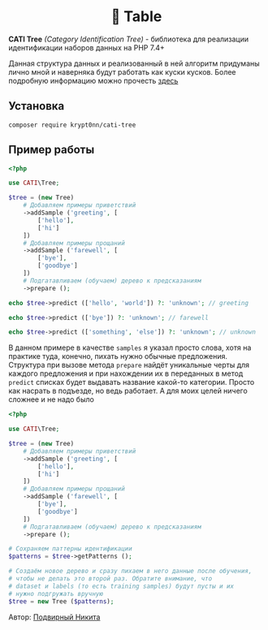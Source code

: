 <h1 align="center">🚀 Table</h1>

**CATI Tree** *(Category Identification Tree)* - библиотека для реализации идентификации наборов данных на PHP 7.4+

Данная структура данных и реализованный в ней алгоритм придуманы лично мной и наверняка будут работать как куски кусков. Более подробную информацию можно прочесть [здесь](https://twitter.com/krypt0nn/status/1394701165238046724?s=20)

## Установка

```
composer require krypt0nn/cati-tree
```

## Пример работы

```php
<?php

use CATI\Tree;

$tree = (new Tree)
    # Добавляем примеры приветствий
    ->addSample ('greeting', [
        ['hello'],
        ['hi']
    ])
    # Добавляем примеры прощаний
    ->addSample ('farewell', [
        ['bye'],
        ['goodbye']
    ])
    # Подгатавливаем (обучаем) дерево к предсказаниям
    ->prepare ();

echo $tree->predict (['hello', 'world']) ?: 'unknown'; // greeting

echo $tree->predict (['bye']) ?: 'unknown'; // farewell

echo $tree->predict (['something', 'else']) ?: 'unknown'; // unknown
```

В данном примере в качестве `samples` я указал просто слова, хотя на практике туда, конечно, пихать нужно обычные предложения. Структура при вызове метода `prepare` найдёт уникальные черты для каждого предложения и при нахождении их в переданных в метод `predict` списках будет выдавать название какой-то категории. Просто как насрать в подъезде, но ведь работает. А для моих целей ничего сложнее и не надо было

```php
<?php

use CATI\Tree;

$tree = (new Tree)
    # Добавляем примеры приветствий
    ->addSample ('greeting', [
        ['hello'],
        ['hi']
    ])
    # Добавляем примеры прощаний
    ->addSample ('farewell', [
        ['bye'],
        ['goodbye']
    ])
    # Подгатавливаем (обучаем) дерево к предсказаниям
    ->prepare ();

# Сохраняем паттерны идентификации
$patterns = $tree->getPatterns ();

# Создаём новое дерево и сразу пихаем в него данные после обучения,
# чтобы не делать это второй раз. Обратите внимание, что
# dataset и labels (то есть training samples) будут пусты и их
# нужно подгружать вручную
$tree = new Tree ($patterns);
```

Автор: [Подвирный Никита](https://vk.com/technomindlp)
